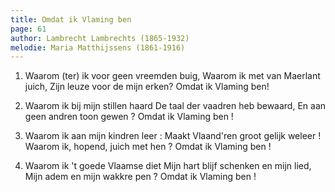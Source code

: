 ```yaml
---
title: Omdat ik Vlaming ben
page: 61
author: Lambrecht Lambrechts (1865-1932)
melodie: Maria Matthijssens (1861-1916)
---
```


1. Waarom (ter) ik voor geen vreemden buig,
Waarom ik met van Maerlant juich,
Zijn leuze voor de mijn erken?
Omdat ik Vlaming ben!

2. Waarom ik bij mijn stillen haard
De taal der vaadren heb bewaard,
En aan geen andren toon gewen ?
Omdat ik Vlaming ben !

3. Waarom ik aan mijn kindren leer :
Maakt Vlaand'ren groot gelijk weleer !
Waarom ik, hopend, juich met hen ?
Omdat ik Vlaming ben !

4. Waarom ik 't goede Vlaamse diet
Mijn hart blijf schenken en mijn lied,
Mijn adem en mijn wakkre pen ?
Omdat ik Vlaming ben !
